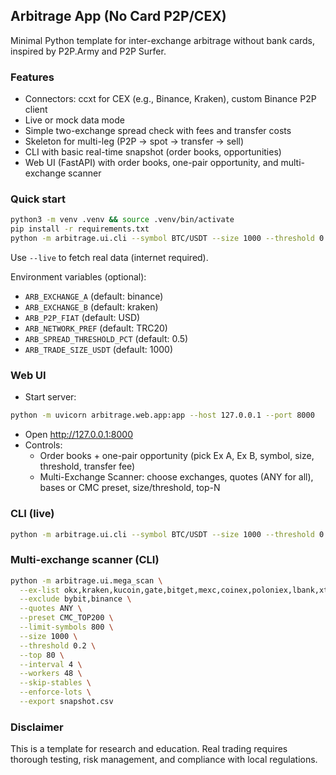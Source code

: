 ## Arbitrage App (No Card P2P/CEX)

Minimal Python template for inter-exchange arbitrage without bank cards, inspired by P2P.Army and P2P Surfer.

### Features
- Connectors: ccxt for CEX (e.g., Binance, Kraken), custom Binance P2P client
- Live or mock data mode
- Simple two-exchange spread check with fees and transfer costs
- Skeleton for multi-leg (P2P → spot → transfer → sell)
- CLI with basic real-time snapshot (order books, opportunities)
- Web UI (FastAPI) with order books, one-pair opportunity, and multi-exchange scanner

### Quick start
```bash
python3 -m venv .venv && source .venv/bin/activate
pip install -r requirements.txt
python -m arbitrage.ui.cli --symbol BTC/USDT --size 1000 --threshold 0.5 --mock
```

Use `--live` to fetch real data (internet required).

Environment variables (optional):
- `ARB_EXCHANGE_A` (default: binance)
- `ARB_EXCHANGE_B` (default: kraken)
- `ARB_P2P_FIAT` (default: USD)
- `ARB_NETWORK_PREF` (default: TRC20)
- `ARB_SPREAD_THRESHOLD_PCT` (default: 0.5)
- `ARB_TRADE_SIZE_USDT` (default: 1000)

### Web UI
- Start server:
```bash
python -m uvicorn arbitrage.web.app:app --host 127.0.0.1 --port 8000
```
- Open http://127.0.0.1:8000
- Controls:
  - Order books + one-pair opportunity (pick Ex A, Ex B, symbol, size, threshold, transfer fee)
  - Multi-Exchange Scanner: choose exchanges, quotes (ANY for all), bases or CMC preset, size/threshold, top-N

### CLI (live)
```bash
python -m arbitrage.ui.cli --symbol BTC/USDT --size 1000 --threshold 0.5 --live --ex-a okx --ex-b kraken
```

### Multi-exchange scanner (CLI)
```bash
python -m arbitrage.ui.mega_scan \
  --ex-list okx,kraken,kucoin,gate,bitget,mexc,coinex,poloniex,lbank,xt,whitebit,bitmart,phemex,btse,ascendex,probit,digifinex,bittrex,hitbtc,huobi,bitstamp,bitvavo,bitrue,bkex,deepcoin,zb,coinone,korbit,bitfinex,indodax,wazirx,okcoin,coincheck,coinsph,tidex,paribu \
  --exclude bybit,binance \
  --quotes ANY \
  --preset CMC_TOP200 \
  --limit-symbols 800 \
  --size 1000 \
  --threshold 0.2 \
  --top 80 \
  --interval 4 \
  --workers 48 \
  --skip-stables \
  --enforce-lots \
  --export snapshot.csv
```

### Disclaimer
This is a template for research and education. Real trading requires thorough testing, risk management, and compliance with local regulations.
